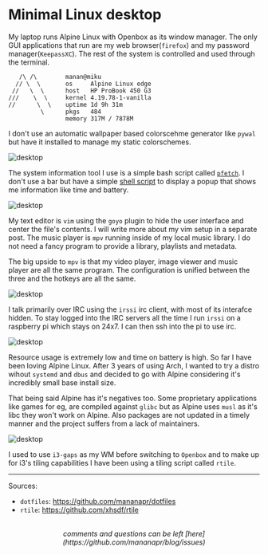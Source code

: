 # Minimal Linux desktop

My laptop runs Alpine Linux with Openbox as its window manager. The only GUI applications that run are my web browser(`firefox`) and my password manager(`KeepassXC`). The rest of the system is controlled and used through the terminal.

```
   /\ /\        manan@miku
  // \  \       os     Alpine Linux edge
 //   \  \      host   HP ProBook 450 G3
///    \  \     kernel 4.19.78-1-vanilla
//      \  \    uptime 1d 9h 31m
         \      pkgs   484
                memory 317M / 7878M
```

I don't use an automatic wallpaper based colorscehme generator like `pywal` but have it installed to manage my static colorschemes.

<picture>
  <img src="/images/rice1.png" alt="desktop">
</picture>

The system information tool I use is a simple bash script called [`pfetch`](https://github.com/dylanaraps/pfetch). I don't use a bar but have a simple [shell script](https://github.com/mananapr/dotfiles/blob/master/bin/bar) to display a popup that shows me information like time and battery.

<picture>
  <img src="/images/rice2.png" alt="desktop">
</picture>

My text editor is `vim` using the `goyo` plugin to hide the user interface and center the file's contents. I will write more about my vim setup in a separate post. The music player is `mpv` running inside of my local music library. I do not need a fancy program to provide a library, playlists and metadata.

The big upside to `mpv` is that my video player, image viewer and music player are all the same program. The configuration is unified between the three and the hotkeys are all the same.

<picture>
  <img src="/images/rice3.png" alt="desktop">
</picture>

I talk primarily over IRC using the `irssi` irc client, with most of its interafce hidden. To stay logged into the IRC servers all the time I run `irssi` on a raspberry pi which stays on 24x7. I can then ssh into the pi to use irc.

<picture>
  <img src="/images/rice4.png" alt="desktop">
</picture>

Resource usage is extremely low and time on battery is high. So far I have been loving Alpine Linux. After 3 years of using Arch, I wanted to try a distro wihout `systemd` and `dbus` and decided to go with Alpine considering it's incredibly small base install size.

That being said Alpine has it's negatives too. Some proprietary applications like games for eg, are compiled against `glibc` but as Alpine uses `musl` as it's libc they won't work on Alpine. Also packages are not updated in a timely manner and the project suffers from a lack of maintainers.

<picture>
  <img src="/images/rice5.png" alt="desktop">
</picture>

I used to use `i3-gaps` as my WM before switching to `Openbox` and to make up for i3's tiling capabilities I have been using a tiling script called `rtile`.

---

Sources:

- `dotfiles`: <https://github.com/mananapr/dotfiles>
- `rtile`: <https://github.com/xhsdf/rtile>

<br>
<center><i>
comments and questions can be left [here](https://github.com/mananapr/blog/issues)
</i></center>
